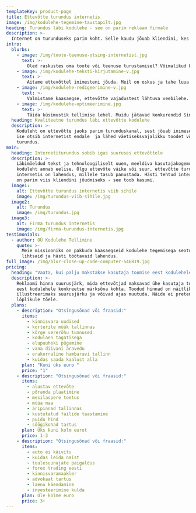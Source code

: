 ```yaml
---
templateKey: product-page
title: Ettevõtte turundus internetis
image: /img/kodulehe-tegemine-taustapilt.jpg
heading: Turundus läbi kodulehe - see on parim reklaam firmale
description: >-
  Internet on turunduseks parim koht. Selle kaudu jõuab kliendini, kes otsib endale vajalikku toodet või teenust. Aitame edestada konkurenti interneti otsingumootori orgaanilise otsingus. See tähendab, et tellija ei pea reklaamile ja teistele turundusega seotud tegevustele tingimata aega ja raha enam kulutama. Kuid kui selleks on soov ja vajadus, siis on vajalik turundustekst olemas.
intro:
  blurbs:
    - image: /img/toote-teenuse-otsing-internetist.jpg
      text: >-
        Oled raskustes oma toote või teenuse turustamisel? Võimalikud kliendid ei leia Sind konkurentide seast?
    - image: /img/kodulehe-teksti-kirjutamine-v.jpg
      text: >-
        Aitame ettevõttel inimesteni jõuda. Meil on oskus ja tahe luua lahendus, mis kasvatab müüki.
    - image: /img/kodulehe-redigeerimine-v.jpg
      text: >-
        Valmistame kaasaegse, ettevõtte vajadustest lähtuva veebilehe. Loome firma turunduseks vajaliku teksti.
    - image: /img/kodulehe-optimeerimine.jpg
      text: >-
        Täida küsimustik tellimise lehel. Muidu jätavad konkurendid Sind varju ja lähed väetiseks.
  heading: Kvaliteetne turundus läbi ettevõtte kodulehe
  description: >-
    Koduleht on ettevõtte jaoks parim turunduskanal, sest jõuab inimeseni, kes
    ise otsib internetist endale  ja lähed väetiseksvajalikku toodet või teenust. Vali kvaliteetne
    turundus.
main:
  heading: Internetiturundus sobib igas suuruses ettevõttele
  description: >-
    Läbimõeldud tekst ja tehnoloogiliselt uuem, meeldiva kasutajakogemusega
    koduleht annab eelise. Olgu ettevõte väike või suur, ettevõtte turundus
    internetis on lahendus, millele tasub panustada. Hästi tehtud internetiturundus
    on parim viis kliendini jõudmiseks - see toob kasumi.
  image1:
    alt: Ettevõtte turundus internetis viib sihile
    image: /img/turundus-viib-sihile.jpg
  image2:
    alt: Turundus
    image: /img/turundus.jpg
  image3:
    alt: Firma turundus internetis
    image: /img/firma-turundus-internetis.jpg
testimonials:
  - author: OÜ Kodulehe Tellimine
    quote: >-
      Meie missiooniks on pakkuda kaasaegseid kodulehe tegemisega seotud
      lihtsaid ja hästi töötavaid lahendus.
full_image: /img/blur-close-up-code-computer-546819.jpg
pricing:
  heading: "Vaata, kui palju makstakse kasutaja toomise eest kodulehele"
  description: >-
    Reklaami hinna suurusjärk, mida ettevõtjad maksavad ühe kasutaja toomise
    eest kodulehele konkreetse märksõna kohta. Toodud hinnad on näitlikud,
    illustreerimaks suurusjärku ja võivad ajas muutuda. Näide ei pretendeeri
    lõplikule tõele.
  plans:
    - description: "Otsingusõnad või fraasid:"
      items:
        - kinnisvara uudised
        - korterite müük tallinnas
        - kõrge vererõhu tunnused
        - kodulaen tagatisega
        - elupuuheki pügamine
        - vana diivani äravedu
        - erakorraline hambaravi tallinn
        - kuidas saada kaalust alla
      plan: "Kuni üks euro "
      price: "1"
    - description: "Otsingusõnad või fraasid:"
      items:
        - alustav ettevõte
        - põranda plaatimine
        - mesilaspere toetus
        - müüa maa
        - äripinnad tallinnas
        - kustutatud failide taastamine
        - puidu hind
        - söögikohad tartus
      plan: Üks kuni kolm eurot
      price: 1-3
    - description: "Otsingusõnad või fraasid:"
      items:
        - auto ei käivitu
        - kuidas leida naist
        - tuulesuunajate paigaldus
        - forex trading eesti
        - kinnisvaramaakler
        - advokaat tartus
        - laenu käendamine
        - investeerimine kulda
      plan: Üle kolme euro
      price: 3+
---
```

